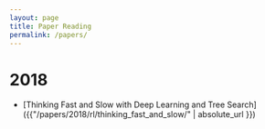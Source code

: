 ```yaml
---
layout: page
title: Paper Reading
permalink: /papers/
---
```


# 2018
- [Thinking Fast and Slow with Deep Learning and Tree Search]({{"/papers/2018/rl/thinking_fast_and_slow/" | absolute_url }})